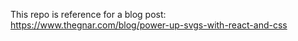 This repo is reference for a blog post: https://www.thegnar.com/blog/power-up-svgs-with-react-and-css
